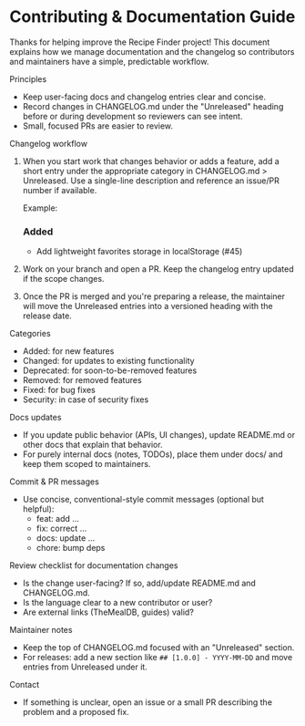 # Contributing & Documentation Guide

Thanks for helping improve the Recipe Finder project! This document explains how we manage documentation and the changelog so contributors and maintainers have a simple, predictable workflow.

Principles
- Keep user-facing docs and changelog entries clear and concise.
- Record changes in CHANGELOG.md under the "Unreleased" heading before or during development so reviewers can see intent.
- Small, focused PRs are easier to review.

Changelog workflow
1. When you start work that changes behavior or adds a feature, add a short entry under the appropriate category in CHANGELOG.md > Unreleased. Use a single-line description and reference an issue/PR number if available.

   Example:
   ### Added
   - Add lightweight favorites storage in localStorage (#45)

2. Work on your branch and open a PR. Keep the changelog entry updated if the scope changes.
3. Once the PR is merged and you're preparing a release, the maintainer will move the Unreleased entries into a versioned heading with the release date.

Categories
- Added: for new features
- Changed: for updates to existing functionality
- Deprecated: for soon-to-be-removed features
- Removed: for removed features
- Fixed: for bug fixes
- Security: in case of security fixes

Docs updates
- If you update public behavior (APIs, UI changes), update README.md or other docs that explain that behavior.
- For purely internal docs (notes, TODOs), place them under docs/ and keep them scoped to maintainers.

Commit & PR messages
- Use concise, conventional-style commit messages (optional but helpful):
  - feat: add ...
  - fix: correct ...
  - docs: update ...
  - chore: bump deps

Review checklist for documentation changes
- Is the change user-facing? If so, add/update README.md and CHANGELOG.md.
- Is the language clear to a new contributor or user?
- Are external links (TheMealDB, guides) valid?

Maintainer notes
- Keep the top of CHANGELOG.md focused with an "Unreleased" section.
- For releases: add a new section like `## [1.0.0] - YYYY-MM-DD` and move entries from Unreleased under it.

Contact
- If something is unclear, open an issue or a small PR describing the problem and a proposed fix.